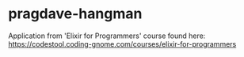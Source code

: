 # pragdave-hangman
Application from 'Elixir for Programmers' course found here: https://codestool.coding-gnome.com/courses/elixir-for-programmers
